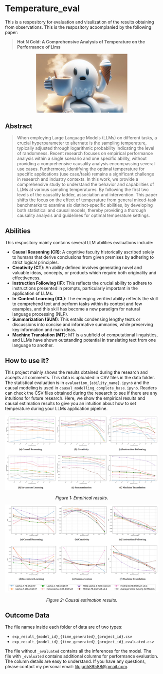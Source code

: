 # Temperature_eval

This is a respository for evaluation and visulization of the results obtaining from observations. This is the respository acoomplanied by the following paper:

> **Hot N Cold: A Comprehensive Analysis of Temperature on the Performance of Llms**

<p align="center">
  <img src="images/head.jpeg" alt="empirical" width="300">
</p>


## Abstract

> When employing Large Language Models (LLMs) on different tasks, a crucial hyperparameter to alternate is the sampling temperature, typically adjusted through logarithmic probability indicating the level of randomness. Recent research focuses on empirical performance analysis within a single scenario and one specific ability, without providing a comprehensive causality analysis encompassing several use cases.  Furthermore, identifying the optimal temperature for specific applications (use case/task) remains a significant challenge in research and industry contexts. In this work, we provide a comprehensive study to understand the behavior and capabilities of LLMs at various sampling temperatures. By following the first two levels of the causality ladder,  association and intervention. This paper shifts the focus on the effect of temperature from general mixed-task benchmarks to examine six distinct-specific abilities, by developing both statistical and causal models, thereby providing a thorough causality analysis and guidelines for optimal temperature settings.
## Abilities
This respository mainly contains several LLM abilities evaluations include: 

- **Causal Reasoning (CR)**: A cognitive faculty historically ascribed solely to humans that derive conclusions from given premises by adhering to strict logical principles.
- **Creativity (CT)**: An ability defined involves generating novel and valuable ideas, concepts, or products which require both originality and effectiveness.
- **Instruction Following (IF)**: This reflects the crucial ability to adhere to instructions presented in prompts, particularly important in the application of LLMs.
- **In-Context Learning (ICL)**: The emerging verified ability reflects the skill to comprehend text and perform tasks within its context and few examples, and this skill has become a new paradigm for natural language processing (NLP).
- **Summarization (SUM)**: This entails condensing lengthy texts or discussions into concise and informative summaries, while preserving key information and main ideas.
- **Machine Translation (MT)**: MT is a subfield of computational linguistics, and LLMs have shown outstanding potential in translating text from one language to another.



## How to use it?


This project mainly shows the results obtained during the research and accepts all comments. This data is uploaded in CSV files in the data folder. The statistical evaluation is in `evaluation_{ability_name}.ipynb` and the causal modeling is used in `causal_modelling_complete_base.ipynb`. Readers can check the CSV files obtained during the research to see if there are any intuitions for future research. Here, we show the empirical results and causal estimation results to give you an intuition about how to set temperature during your LLMs application pipeline.

![empirical](images/stats.png)

<p align="center"><em>Figure 1: Empirical results.</em></p>

![causal estimation results](images/causal.png)
<p align="center"><em>Figure 2: Causal estimation results.</em></p>

## Outcome Data

The file names inside each folder of data are of two types:

- `exp_result_{model_id}_{time_generated}_{project_id}.csv`
- `exp_result_{model_id}_{time_generated}_{project_id}_evaluated.csv`

The file without `_evaluated` contains all the inferences for the model. The file with `_evaluated` contains additional columns for performance evaluation. The column details are easy to understand. If you have any questions, please contact my personal email: lilujun588588@gmail.com.
